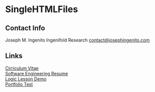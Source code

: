
# SingleHTMLFiles

## Contact Info
Joseph M. Ingenito
Ingenifold Research
contact@josephingenito.com

## Links
[Cirriculum Vitae](https://jingenito.github.io/SingleHTMLFiles/cv.html)  
[Software Engineering Resume](https://jingenito.github.io/SingleHTMLFiles/SeniorSoftwareEngineerResume.pdf)  
[Logic Lesson Demo](https://jingenito.github.io/SingleHTMLFiles/ProjectBrbk/logic_lesson.html)  
[Portfolio Test](https://jingenito.github.io/SingleHTMLFiles/space-theme-portfolio.html)  
